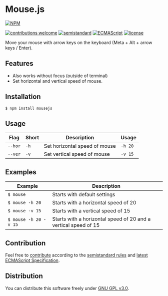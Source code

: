 # Mouse.js

[![NPM](https://nodei.co/npm/mousejs.png)](https://nodei.co/npm/mousejs/)

[![contributions welcome](https://img.shields.io/badge/contributions-welcome-brightgreen.svg)](https://github.com/berkerol/mousejs/issues)
[![semistandard](https://img.shields.io/badge/code%20style-semistandard-brightgreen.svg)](https://github.com/Flet/semistandard)
[![ECMAScript](https://img.shields.io/badge/ECMAScript-latest-brightgreen.svg)](https://www.ecma-international.org/ecma-262)
[![license](https://img.shields.io/badge/license-GNU%20GPL%20v3.0-blue.svg)](https://github.com/berkerol/mousejs/blob/master/LICENSE)

Move your mouse with arrow keys on the keyboard (Meta + Alt + arrow keys / Enter).

## Features

* Also works without focus (outside of terminal)
* Set horizontal and vertical speed of mouse.

## Installation

```
$ npm install mousejs
```

## Usage

Flag | Short | Description | Usage
-----|-------|---------|------
`--hor` | `-h` | Set horizontal speed of mouse | `-h 20`
`--ver` | `-v` | Set vertical speed of mouse | `-v 15`

## Examples

Example | Description
--------|------------
`$ mouse` | Starts with default settings
`$ mouse -h 20` | Starts with a horizontal speed of 20
`$ mouse -v 15` | Starts with a vertical speed of 15
`$ mouse -h 20 -v 15` | Starts with a horizontal speed of 20 and a vertical speed of 15

## Contribution

Feel free to [contribute](https://github.com/berkerol/mousejs/issues) according to the [semistandard rules](https://github.com/Flet/semistandard) and [latest ECMAScript Specification](https://www.ecma-international.org/ecma-262).

## Distribution

You can distribute this software freely under [GNU GPL v3.0](https://github.com/berkerol/mousejs/blob/master/LICENSE).

